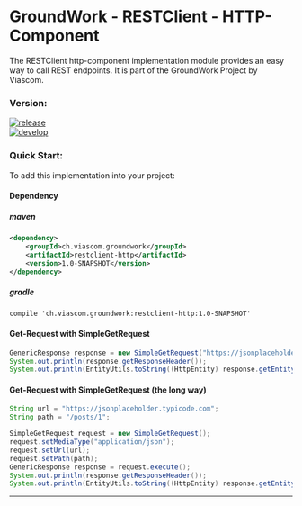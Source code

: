 GroundWork - RESTClient - HTTP-Component
========================================

The RESTClient http-component implementation module provides an easy way to call REST endpoints. It is part of the GroundWork Project by Viascom.

### Version:
[![release](https://img.shields.io/badge/release-v1.0--SNAPSHOT-red.svg)](https://github.com/Viascom/groundwork/tree/master/restclient-http)<br/>
[![develop](https://img.shields.io/badge/develop-v1.0--SNAPSHOT-red.svg)](https://github.com/Viascom/groundwork/tree/develop/restclient-http)

### Quick Start:
To add this implementation into your project:

#### Dependency

##### maven
```xml
<dependency>
    <groupId>ch.viascom.groundwork</groupId>
    <artifactId>restclient-http</artifactId>
    <version>1.0-SNAPSHOT</version>
</dependency>
```

##### gradle
```
compile 'ch.viascom.groundwork:restclient-http:1.0-SNAPSHOT'
```

#### Get-Request with SimpleGetRequest
```java
GenericResponse response = new SimpleGetRequest("https://jsonplaceholder.typicode.com/posts/1","application/json").execute();
System.out.println(response.getResponseHeader());
System.out.println(EntityUtils.toString((HttpEntity) response.getEntity()));
```

#### Get-Request with SimpleGetRequest (the long way)
```java
String url = "https://jsonplaceholder.typicode.com";
String path = "/posts/1";

SimpleGetRequest request = new SimpleGetRequest();
request.setMediaType("application/json");
request.setUrl(url);
request.setPath(path);
GenericResponse response = request.execute();
System.out.println(response.getResponseHeader());
System.out.println(EntityUtils.toString((HttpEntity) response.getEntity()));
```



---